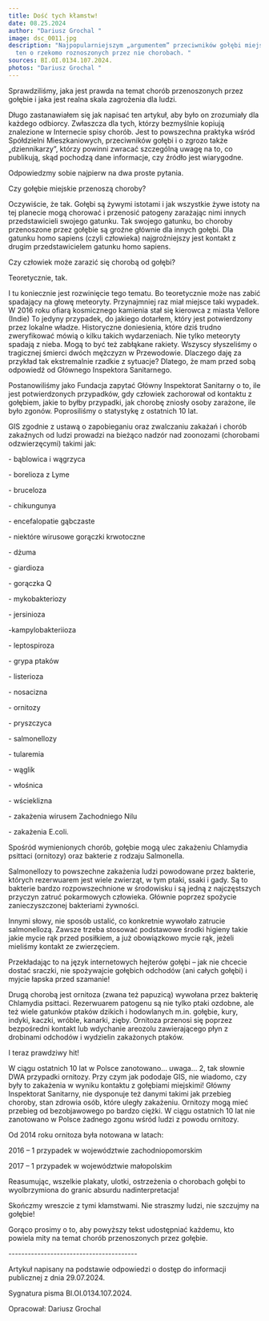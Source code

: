 ```yaml
---
title: Dość tych kłamstw!
date: 08.25.2024
author: "Dariusz Grochal "
image: dsc_0011.jpg
description: "Najpopularniejszym „argumentem” przeciwników gołębi miejskich jest
  ten o rzekomo roznoszonych przez nie chorobach. "
sources: BI.OI.0134.107.2024.
photos: "Dariusz Grochal "
---
```

Sprawdziliśmy, jaka jest prawda na temat chorób przenoszonych przez gołębie i jaka jest realna skala zagrożenia dla ludzi.

Długo zastanawiałem się jak napisać ten artykuł, aby było on zrozumiały dla każdego odbiorcy. Zwłaszcza dla tych, którzy bezmyślnie kopiują znalezione w Internecie spisy chorób. Jest to powszechna praktyka wśród Spółdzielni Mieszkaniowych, przeciwników gołębi i o zgrozo także „dziennikarzy”, którzy powinni zwracać szczególną uwagę na to, co publikują, skąd pochodzą dane informacje, czy źródło jest wiarygodne.

Odpowiedzmy sobie najpierw na dwa proste pytania.

Czy gołębie miejskie przenoszą choroby?

Oczywiście, że tak. Gołębi są żywymi istotami i jak wszystkie żywe istoty na tej planecie mogą chorować i przenosić patogeny zarażając nimi innych przedstawicieli swojego gatunku. Tak swojego gatunku, bo choroby przenoszone przez gołębie są groźne głównie dla innych gołębi. Dla gatunku homo sapiens (czyli człowieka) najgroźniejszy jest kontakt z drugim przedstawicielem gatunku homo sapiens.

Czy człowiek może zarazić się chorobą od gołębi?

Teoretycznie, tak.

I tu koniecznie jest rozwinięcie tego tematu. Bo teoretycznie może nas zabić spadający na głowę meteoryty. Przynajmniej raz miał miejsce taki wypadek. W 2016 roku ofiarą kosmicznego kamienia stał się kierowca z miasta Vellore (Indie) To jedyny przypadek, do jakiego dotarłem, który jest potwierdzony przez lokalne władze. Historyczne doniesienia, które dziś trudno zweryfikować mówią o kilku takich wydarzeniach. Nie tylko meteoryty spadają z nieba. Mogą to być też zabłąkane rakiety. Wszyscy słyszeliśmy o tragicznej śmierci dwóch mężczyzn w Przewodowie. Dlaczego daję za przykład tak ekstremalnie rzadkie z sytuacje? Dlatego, że mam przed sobą odpowiedź od Głównego Inspektora Sanitarnego.

Postanowiliśmy jako Fundacja zapytać Główny Inspektorat Sanitarny o to, ile jest potwierdzonych przypadków, gdy człowiek zachorował od kontaktu z gołębiem, jakie to byłby przypadki, jak chorobę zniosły osoby zarażone, ile było zgonów. Poprosiliśmy o statystykę z ostatnich 10 lat.

GIS zgodnie z ustawą o zapobieganiu oraz zwalczaniu zakażań i chorób zakaźnych od ludzi prowadzi na bieżąco nadzór nad zoonozami (chorobami odzwierzęcymi) takimi jak:

\- bąblowica i wągrzyca

\- borelioza z Lyme

\- bruceloza

\- chikungunya

\- encefalopatie gąbczaste

\- niektóre wirusowe gorączki krwotoczne

\- dżuma

\- giardioza

\- gorączka Q

\- mykobakteriozy

\- jersinioza

\-kampylobakteriioza

\- leptospiroza

\- grypa ptaków

\- listerioza

\- nosacizna

\- ornitozy

\- pryszczyca

\- salmonellozy

\- tularemia

\- wąglik

\- włośnica

\- wścieklizna

\- zakażenia wirusem Zachodniego Nilu

\- zakażenia E.coli.

Spośród wymienionych chorób, gołębie mogą ulec zakażeniu Chlamydia psittaci (ornitozy) oraz bakterie z rodzaju Salmonella.

Salmonellozy to powszechne zakażenia ludzi powodowane przez bakterie, których rezerwuarem jest wiele zwierząt, w tym ptaki, ssaki i gady. Są to bakterie bardzo rozpowszechnione w środowisku i są jedną z najczęstszych przyczyn zatruć pokarmowych człowieka. Głównie poprzez spożycie zanieczyszczonej bakteriami żywności.

Innymi słowy, nie sposób ustalić, co konkretnie wywołało zatrucie salmonellozą. Zawsze trzeba stosować podstawowe środki higieny takie jakie mycie rąk przed posiłkiem, a już obowiązkowo mycie rąk, jeżeli mieliśmy kontakt ze zwierzęciem.

Przekładając to na język internetowych hejterów gołębi – jak nie chcecie dostać sraczki, nie spożywajcie gołębich odchodów (ani całych gołębi) i myjcie łapska przed szamanie!

Drugą chorobą jest ornitoza (zwana też papuzicą) wywołana przez bakterię Chlamydia psittaci. Rezerwuarem patogenu są nie tylko ptaki ozdobne, ale też wiele gatunków ptaków dzikich i hodowlanych m.in. gołębie, kury, indyki, kaczki, wróble, kanarki, zięby. Ornitoza przenosi się poprzez bezpośredni kontakt lub wdychanie areozolu zawierającego płyn z drobinami odchodów i wydzielin zakażonych ptaków.

I teraz prawdziwy hit!

W ciągu ostatnich 10 lat w Polsce zanotowano… uwaga… 2, tak słownie DWA przypadki ornitozy. Przy czym jak pododaje GIS, nie wiadomo, czy były to zakażenia w wyniku kontaktu z gołębiami miejskimi! Główny Inspektorat Sanitarny, nie dysponuje też danymi takimi jak przebieg choroby, stan zdrowia osób, które uległy zakażeniu. Ornitozy mogą mieć przebieg od bezobjawowego po bardzo ciężki. W ciągu ostatnich 10 lat nie zanotowano w Polsce żadnego zgonu wśród ludzi z powodu ornitozy.

Od 2014 roku ornitoza była notowana w latach:

2016 – 1 przypadek w województwie zachodniopomorskim

2017 – 1 przypadek w województwie małopolskim

Reasumując, wszelkie plakaty, ulotki, ostrzeżenia o chorobach gołębi to wyolbrzymiona do granic absurdu nadinterpretacja!

Skończmy wreszcie z tymi kłamstwami. Nie straszmy ludzi, nie szczujmy na gołębie!

Gorąco prosimy o to, aby powyższy tekst udostępniać każdemu, kto powiela mity na temat chorób przenoszonych przez gołębie. 

\----------------------------------------

Artykuł napisany na podstawie odpowiedzi o dostęp do informacji publicznej z dnia 29.07.2024. 

Sygnatura pisma BI.OI.0134.107.2024.

Opracował: Dariusz Grochal
